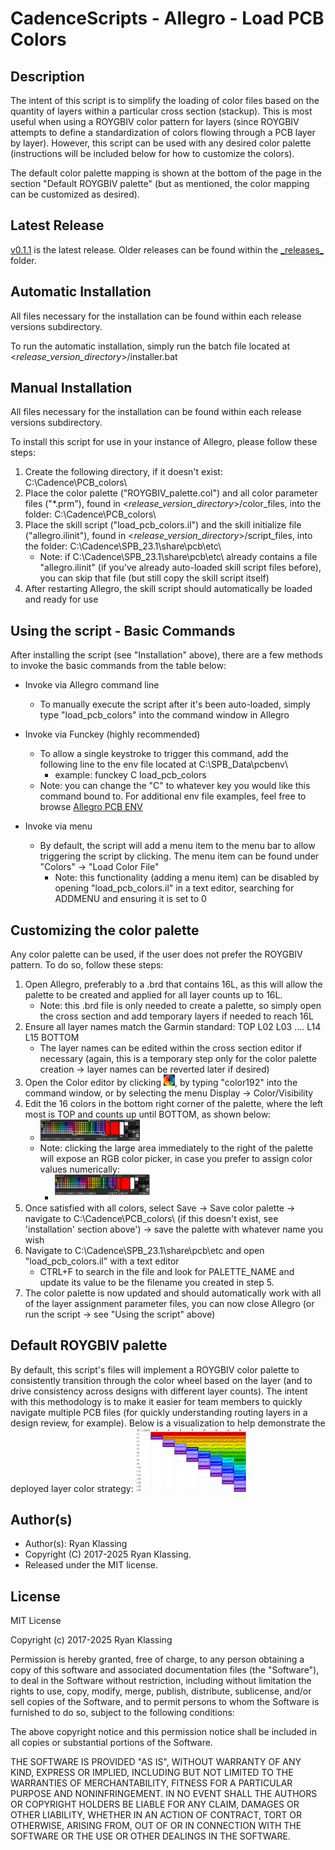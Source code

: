 # CadenceScripts - Allegro - Load PCB Colors

## Description
The intent of this script is to simplify the loading of color files based on the quantity of layers within a particular cross section (stackup).  This is most useful when using a ROYGBIV color pattern for layers (since ROYGBIV attempts to define a standardization of colors flowing through a PCB layer by layer).  However, this script can be used with any desired color palette (instructions will be included below for how to customize the colors).

The default color palette mapping is shown at the bottom of the page in the section "Default ROYGBIV palette" (but as mentioned, the color mapping can be customized as desired).

## Latest Release
[v0.1.1](_releases_/v0.1.1/) is the latest release.  Older releases can be found within the [\_releases\_](_releases_) folder.

## Automatic Installation
All files necessary for the installation can be found within each release versions subdirectory.

To run the automatic installation, simply run the batch file located at <_release_version_directory_>/installer.bat

## Manual Installation
All files necessary for the installation can be found within each release versions subdirectory.

To install this script for use in your instance of Allegro, please follow these steps:

1) Create the following directory, if it doesn't exist: C:\Cadence\PCB_colors\
2) Place the color palette ("ROYGBIV_palette.col") and all color parameter files ("*.prm"), found in <_release_version_directory_>/color_files, into the folder: C:\Cadence\PCB_colors\
3) Place the skill script ("load_pcb_colors.il") and the skill initialize file ("allegro.ilinit"), found in <_release_version_directory_>/script_files, into the folder: C:\Cadence\SPB_23.1\share\pcb\etc\
    - Note: if C:\Cadence\SPB_23.1\share\pcb\etc\ already contains a file "allegro.ilinit" (if you've already auto-loaded skill script files before), you can skip that file (but still copy the skill script itself)
4) After restarting Allegro, the skill script should automatically be loaded and ready for use

## Using the script - Basic Commands
After installing the script (see "Installation" above), there are a few methods to invoke the basic commands from the table below:

- Invoke via Allegro command line
    - To manually execute the script after it's been auto-loaded, simply type "load_pcb_colors" into the command window in Allegro

- Invoke via Funckey (highly recommended)
    - To allow a single keystroke to trigger this command, add the following line to the env file located at C:\SPB_Data\pcbenv\
        - example: funckey C load_pcb_colors
    - Note: you can change the "C" to whatever key you would like this command bound to.  For additional env file examples, feel free to browse [Allegro PCB ENV](https://confluence.garmin.com/display/AOEMHW/Allegro+PCB+ENV)

- Invoke via menu
    - By default, the script will add a menu item to the menu bar to allow triggering the script by clicking.  The menu item can be found under "Colors" → "Load Color File"
        - Note: this functionality (adding a menu item) can be disabled by opening "load_pcb_colors.il" in a text editor, searching for ADDMENU and ensuring it is set to 0

## Customizing the color palette
Any color palette can be used, if the user does not prefer the ROYGBIV pattern.  To do so, follow these steps:

1) Open Allegro, preferably to a .brd that contains 16L, as this will allow the palette to be created and applied for all layer counts up to 16L.
    - Note: this .brd file is only needed to create a palette, so simply open the cross section and add temporary layers if needed to reach 16L
2) Ensure all layer names match the Garmin standard: TOP L02 L03 .... L14 L15 BOTTOM
    - The layer names can be edited within the cross section editor if necessary (again, this is a temporary step only for the color palette creation → layer names can be reverted later if desired)
3) Open the Color editor by clicking ![color_picker.png](supporting_images/color_picker.png), by typing "color192" into the command window, or by selecting the menu Display → Color/Visibility
4) Edit the 16 colors in the bottom right corner of the palette, where the left most is TOP and counts up until BOTTOM, as shown below:
    - <img src="supporting_images/color_palette_1.png" width="35%" height="35%"/>
    - Note: clicking the large area immediately to the right of the palette will expose an RGB color picker, in case you prefer to assign color values numerically:
        - <img src="supporting_images/color_palette_2.png" width="35%" height="35%"/>
5) Once satisfied with all colors, select Save → Save color palette → navigate to C:\Cadence\PCB_colors\ (if this doesn't exist, see 'installation' section above') → save the palette with whatever name you wish
6) Navigate to C:\Cadence\SPB_23.1\share\pcb\etc and open "load_pcb_colors.il" with a text editor
    - CTRL+F to search in the file and look for PALETTE_NAME and update its value to be the filename you created in step 5.
7) The color palette is now updated and should automatically work with all of the layer assignment parameter files, you can now close Allegro (or run the script → see "Using the script" above)

## Default ROYGBIV palette
By default, this script's files will implement a ROYGBIV color palette to consistently transition through the color wheel based on the layer (and to drive consistency across designs with different layer counts).  The intent with this methodology is to make it easier for team members to quickly navigate multiple PCB files (for quickly understanding routing layers in a design review, for example).  Below is a visualization to help demonstrate the deployed layer color strategy:
<img src="supporting_images/roygbiv_palette.png" width="35%" height="35%"/>

## Author(s)
- Author(s): Ryan Klassing
- Copyright (C) 2017-2025 Ryan Klassing.
- Released under the MIT license.

## License

MIT License

Copyright (c) 2017-2025 Ryan Klassing

Permission is hereby granted, free of charge, to any person obtaining a copy
of this software and associated documentation files (the "Software"), to deal
in the Software without restriction, including without limitation the rights
to use, copy, modify, merge, publish, distribute, sublicense, and/or sell
copies of the Software, and to permit persons to whom the Software is
furnished to do so, subject to the following conditions:

The above copyright notice and this permission notice shall be included in all
copies or substantial portions of the Software.

THE SOFTWARE IS PROVIDED "AS IS", WITHOUT WARRANTY OF ANY KIND, EXPRESS OR
IMPLIED, INCLUDING BUT NOT LIMITED TO THE WARRANTIES OF MERCHANTABILITY,
FITNESS FOR A PARTICULAR PURPOSE AND NONINFRINGEMENT. IN NO EVENT SHALL THE
AUTHORS OR COPYRIGHT HOLDERS BE LIABLE FOR ANY CLAIM, DAMAGES OR OTHER
LIABILITY, WHETHER IN AN ACTION OF CONTRACT, TORT OR OTHERWISE, ARISING FROM,
OUT OF OR IN CONNECTION WITH THE SOFTWARE OR THE USE OR OTHER DEALINGS IN THE
SOFTWARE.
